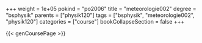 +++
weight = 1e+05
pokind = "po2006"
title = "meteorologie002"
degree = "bsphysik"
parents = ["physik120"]
tags = ["bsphysik", "meteorologie002", "physik120"]
categories = ["course"]
bookCollapseSection = false
+++

{{< genCoursePage >}}

